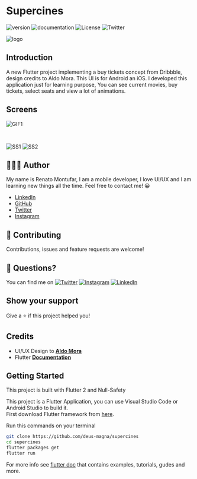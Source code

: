 # Supercines
![version](https://img.shields.io/badge/version-1.0.0-blue) 
![documentation](https://img.shields.io/badge/documentation-yes-success)
![License](https://img.shields.io/badge/License-MIT-yellow.svg) 
![Twitter](https://img.shields.io/twitter/follow/deus_magna?style=social)

![logo](https://cdn.dribbble.com/users/904567/screenshots/9487265/media/e1c581c840222b76dbe3062d48a00336.png)
## Introduction 

A new Flutter project implementing a buy tickets concept from Dribbble, design credits to Aldo Mora. This UI is for Android an iOS. I developed this application just for learning purpose, You can see current movies, buy tickets, select seats and view a lot of animations.

## Screens

![GIF1](ss/ss-3.gif)
<pre>

</pre>
![SS1](ss/ss-1.png)
![SS2](ss/ss-2.png)

## 👨🏻‍💻 Author
My name is Renato Montufar, I am a mobile developer, I love UI/UX and I am learning new things all the time. Feel free to contact me! 😀

- [LinkedIn](https://www.linkedin.com/in/deus-magna/)
- [GitHub](https://github.com/deus-magna/)
- [Twitter](https://twitter.com/deus_magna)
- [Instagram](https://www.instagram.com/deus_magna/) 

## 🤝 Contributing

Contributions, issues and feature requests are welcome!

## 🤔 Questions?
You can find me on [![Twitter](https://img.shields.io/twitter/follow/deus_magna?style=social)](https://twitter.com/burhanrashid52) [![Instagram](https://img.shields.io/badge/Instagram-%40deus__magna-orange)](https://www.instagram.com/deus_magna/) [![LinkedIn](https://img.shields.io/badge/LinkedIn-%40deus--magna-blue)](https://www.linkedin.com/in/deus-magna/)

## Show your support

Give a ⭐️ if this project helped you!

## Credits
- UI/UX Design to [**Aldo Mora**](https://dribbble.com/sprezet?fbclid=IwAR0xj-zhQCkaSHBLBksLEO0VNgV_DBcBjPaWpNJ-FIKLkoxm1MBdC_2b7-8)
- Flutter [**Documentation**](https://flutter.io/docs/)

## Getting Started
This project is built with Flutter 2 and Null-Safety

This project is a Flutter Application, you can use Visual Studio Code or Android Studio to build it.  
First download Flutter framework from [here](https://flutter.dev/docs/get-started/install).

Run this commands on your terminal

```sh
git clone https://github.com/deus-magna/supercines
cd supercines
flutter packages get
flutter run
```
For more info see [flutter doc](https://flutter.dev/docs) that contains examples, tutorials, gudes and more.